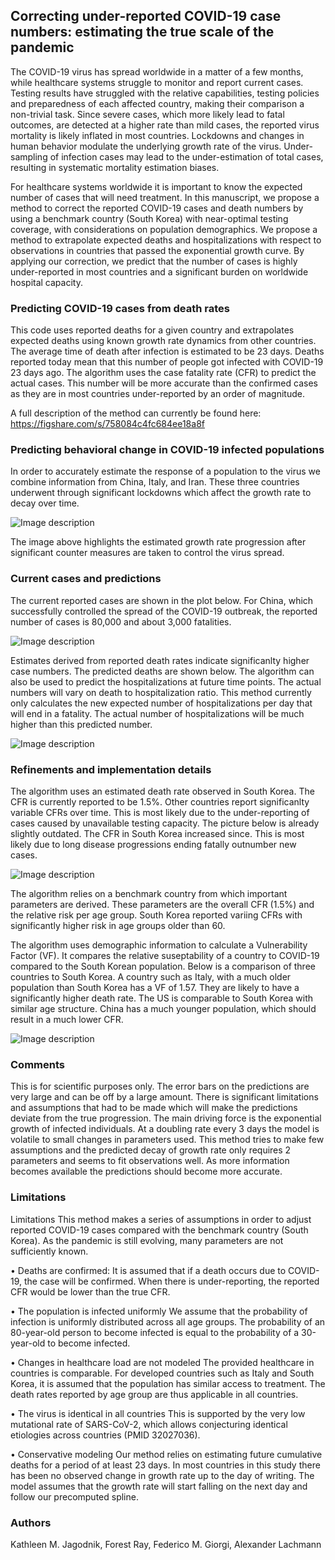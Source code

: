 ## Correcting under-reported COVID-19 case numbers: estimating the true scale of the pandemic

The COVID-19 virus has spread worldwide in a matter of a few months, while healthcare systems struggle to monitor and report current cases. Testing results have struggled with the relative capabilities, testing policies and preparedness of each affected country, making their comparison a non-trivial task. Since severe cases, which more likely lead to fatal outcomes, are detected at a higher rate than mild cases, the reported virus mortality is likely inflated in most countries. Lockdowns and changes in human behavior modulate the underlying growth rate of the virus. Under-sampling of infection cases may lead to the under-estimation of total cases, resulting in systematic mortality estimation biases.

For healthcare systems worldwide it is important to know the expected number of cases that will need treatment. In this manuscript, we propose a method to correct the reported COVID-19 cases and death numbers by using a benchmark country (South Korea) with near-optimal testing coverage, with considerations on population demographics. We propose a method to extrapolate expected deaths and hospitalizations with respect to observations in countries that passed the exponential growth curve. By applying our correction, we predict that the number of cases is highly under-reported in most countries and a significant burden on worldwide hospital capacity. 

### Predicting COVID-19 cases from death rates

This code uses reported deaths for a given country and extrapolates expected deaths using known growth rate dynamics from other countries. The average time of death after infection is estimated to be 23 days. Deaths reported today mean that this number of people got infected with COVID-19 23 days ago. The algorithm uses the case fatality rate (CFR) to predict the actual cases. This number will be more accurate than the confirmed cases as they are in most countries under-reported by an order of magnitude.

A full description of the method can currently be found here:
https://figshare.com/s/758084c4fc684ee18a8f

### Predicting behavioral change in COVID-19 infected populations

In order to accurately estimate the response of a population to the virus we combine information from China, Italy, and Iran. These three countries underwent through significant lockdowns which affect the growth rate to decay over time. 

![Image description](https://github.com/lachmann12/covid19/blob/master/images/spline.png)

The image above highlights the estimated growth rate progression after significant counter measures are taken to control the virus spread.

### Current cases and predictions 

The current reported cases are shown in the plot below. For China, which successfully controlled the spread of the COVID-19 outbreak, the reported number of cases is 80,000 and about 3,000 fatalities.

![Image description](https://github.com/lachmann12/covid19/blob/master/images/current_cases_fig1.png)

Estimates derived from reported death rates indicate significanlty higher case numbers. The predicted deaths are shown below. The algorithm can also be used to predict the hospitalizations at future time points. The actual numbers will vary on death to hospitalization ratio. This method currently only calculates the new expected number of hospitalizations per day that will end in a fatality. The actual number of hospitalizations will be much higher than this predicted number.

![Image description](https://github.com/lachmann12/covid19/blob/master/images/predictions_fig4.png)


### Refinements and implementation details

The algorithm uses an estimated death rate observed in South Korea. The CFR is currently reported to be 1.5%. Other countries report significanlty variable CFRs over time. This is most likely due to the under-reporting of cases caused by unavailable testing capacity. The picture below is already slightly outdated. The CFR in South Korea increased since. This is most likely due to long disease progressions ending fatally outnumber new cases.

![Image description](https://github.com/lachmann12/covid19/blob/master/images/country_compare.png)

The algorithm relies on a benchmark country from which important parameters are derived. These parameters are the overall CFR (1.5%) and the relative risk per age group. South Korea reported variing CFRs with significantly higher risk in age groups older than 60.

The algorithm uses demographic information to calculate a Vulnerability Factor (VF). It compares the relative suseptability of a country to COVID-19 compared to the South Korean population. Below is a comparison of three countries to South Korea. A country such as Italy, with a much older population than South Korea has a VF of 1.57. They are likely to have a significantly higher death rate. The US is comparable to South Korea with similar age structure. China has a much younger population, which should result in a much lower CFR.

![Image description](https://github.com/lachmann12/covid19/blob/master/images/country_pop.png)

### Comments

This is for scientific purposes only. The error bars on the predictions are very large and can be off by a large amount. There is significant limitations and assumptions that had to be made which will make the predictions deviate from the true progression. The main driving force is the exponential growth of infected individuals. At a doubling rate every 3 days the model is volatile to small changes in parameters used. This method tries to make few assumptions and the predicted decay of growth rate only requires 2 parameters and seems to fit observations well. As more information becomes available the predictions should become more accurate.

### Limitations

Limitations This method makes a series of assumptions in order to adjust reported COVID-19 cases compared with the benchmark country (South Korea). As the pandemic is still evolving, many parameters are not sufficiently known.
 
• Deaths are confirmed: It is assumed that if a death occurs due to COVID-19, the case will be confirmed. When there is under-reporting, the reported CFR would be lower than the true CFR.
 
• The population is infected uniformly We assume that the probability of infection is uniformly distributed across all age groups. The probability of an 80-year-old person to become infected is equal to the probability of a 30-year-old to become infected.
 
• Changes in healthcare load are not modeled The provided healthcare in countries is comparable. For developed countries such as Italy and South Korea, it is assumed that the population has similar access to treatment. The death rates reported by age group are thus applicable in all countries.

• The virus is identical in all countries This is supported by the very low mutational rate of SARS-CoV-2, which allows conjecturing identical etiologies across countries (PMID 32027036).

• Conservative modeling Our method relies on estimating future cumulative deaths for a period of at least 23 days. In most countries in this study there has been no observed change in growth rate up to the day of writing. The model assumes that the growth rate will start falling on the next day and follow our precomputed spline.

### Authors
Kathleen M. Jagodnik, Forest Ray, Federico M. Giorgi, Alexander Lachmann
